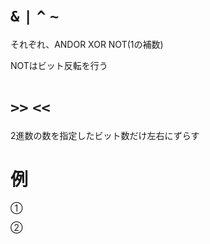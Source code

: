 # ```&``` ```|``` ```^``` ```~```

それぞれ、ANDOR XOR NOT(1の補数)


NOTはビット反転を行う

# ```>>``` ```<<```


2進数の数を指定したビット数だけ左右にずらす


# 例


➀


➁
